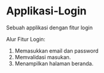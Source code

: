 # Applikasi-Login
Sebuah applikasi dengan fitur login

Alur Fitur Login:
1. Memasukkan email dan password
2. Memvalidasi masukan.
3. Menampilkan halaman beranda.
